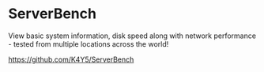 # ServerBench

View basic system information, disk speed along with network performance - tested from multiple locations across the world!

https://github.com/K4Y5/ServerBench
